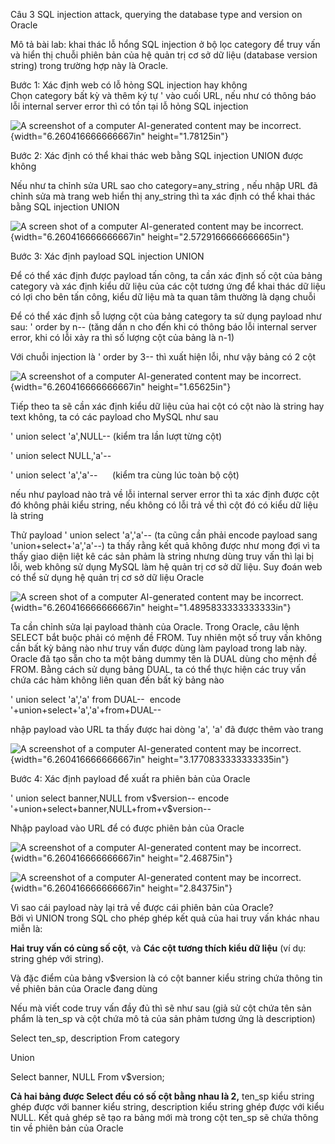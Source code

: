 Câu 3 SQL injection attack, querying the database type and version on
Oracle

Mô tả bài lab: khai thác lỗ hổng SQL injection ở bộ lọc category để truy
vấn và hiển thị chuỗi phiên bản của hệ quản trị cơ sở dữ liệu (database
version string) trong trường hợp này là Oracle.

Bước 1: Xác định web có lỗ hỏng SQL injection hay không  
Chọn category bất kỳ và thêm ký tự \' vào cuối URL, nếu như có thông báo
lỗi internal server error thì có tồn tại lỗ hỏng SQL injection

![A screenshot of a computer AI-generated content may be
incorrect.](image/image1.png){width="6.260416666666667in"
height="1.78125in"}

Bước 2: Xác định có thể khai thác web bằng SQL injection UNION được
không

Nếu như ta chỉnh sửa URL sao cho category=any_string , nếu nhập URL đã
chỉnh sửa mà trang web hiển thị any_string thì ta xác định có thể khai
thác bằng SQL injection UNION

![A screen shot of a computer AI-generated content may be
incorrect.](image/image2.png){width="6.260416666666667in"
height="2.5729166666666665in"}

Bước 3: Xác định payload SQL injection UNION

Để có thể xác định được payload tấn công, ta cần xác định số cột của
bảng category và xác định kiểu dữ liệu của các cột tương ứng để khai
thác dữ liệu có lợi cho bên tấn công, kiểu dữ liệu mà ta quan tâm thường
là dạng chuỗi

Để có thể xác định sỗ lượng cột của bảng category ta sử dụng payload như
sau: \' order by n\-- (tăng dần n cho đến khi có thông báo lỗi internal
server error, khi có lỗi xảy ra thì số lượng cột của bảng là n-1)

Với chuỗi injection là \' order by 3-- thì xuất hiện lỗi, như vậy bảng
có 2 cột

![A screenshot of a computer AI-generated content may be
incorrect.](image/image3.png){width="6.260416666666667in"
height="1.65625in"}

Tiếp theo ta sẽ cần xác định kiểu dữ liệu của hai cột có cột nào là
string hay text không, ta có các payload cho MySQL như sau

\' union select \'a\',NULL\-- (kiểm tra lần lượt từng cột)

\' union select NULL,\'a\'\--

\' union select \'a\',\'a\'\--      (kiểm tra cùng lúc toàn bộ cột)

nếu như payload nào trả về lỗi internal server error thì ta xác định
được cột đó không phải kiểu string, nếu không có lỗi trả về thì cột đó
có kiểu dữ liệu là string

Thử payload \' union select \'a\',\'a\'\-- (ta cũng cần phải encode
payload sang \'union+select+\'a\',\'a\'\--) ta thấy rằng kết quả không
được như mong đợi vì ta thấy giao diện liệt kê các sản phảm là string
nhưng dùng truy vấn thì lại bị lỗi, web không sử dụng MySQL làm hệ quản
trị cơ sở dữ liệu. Suy đoán web có thể sử dụng hệ quản trị cơ sở dữ liệu
Oracle

![A screen shot of a computer AI-generated content may be
incorrect.](image/image4.png){width="6.260416666666667in"
height="1.4895833333333333in"}

Ta cần chỉnh sửa lại payload thành của Oracle. Trong Oracle, câu lệnh
SELECT bắt buộc phải có mệnh đề FROM. Tuy nhiên một số truy vấn không
cần bất kỳ bảng nào như truy vấn được dùng làm payload trong lab này.
Oracle đã tạo sẵn cho ta một bảng dummy tên là DUAL dùng cho mệnh đề
FROM. Bằng cách sử dụng bảng DUAL, ta có thể thực hiện các truy vấn chứa
các hàm không liên quan đến bất kỳ bảng nào

\' union select \'a\',\'a\' from DUAL\--  encode
\'+union+select+\'a\',\'a\'+from+DUAL\--

nhập payload vào URL ta thấy được hai dòng \'a\', \'a\' đã được thêm vào
trang

![A screenshot of a computer AI-generated content may be
incorrect.](image/image5.png){width="6.260416666666667in"
height="3.1770833333333335in"}

Bước 4: Xác định payload để xuất ra phiên bản của Oracle

\' union select banner,NULL from v\$version\-- encode
\'+union+select+banner,NULL+from+v\$version\--

Nhập payload vào URL để có được phiên bản của Oracle

![A screenshot of a computer AI-generated content may be
incorrect.](image/image6.png){width="6.260416666666667in"
height="2.46875in"}

![A screenshot of a computer AI-generated content may be
incorrect.](image/image7.png){width="6.260416666666667in"
height="2.84375in"}

Vì sao cái payload này lại trả về được cái phiên bản của Oracle?  
Bởi vì UNION trong SQL cho phép ghép kết quả của hai truy vấn khác nhau
miễn là:

**Hai truy vấn có cùng số cột**, và **Các cột tương thích kiểu dữ liệu**
(ví dụ: string ghép với string).

Và đặc điểm của bảng v\$version là có cột banner kiểu string chứa thông
tin về phiên bản của Oracle đang dùng

Nếu mà viết code truy vấn đầy đủ thì sẽ như sau (giả sử cột chứa tên sản
phẩm là ten_sp và cột chứa mô tả của sản phảm tương ứng là description)

Select ten_sp, description From category

Union

Select banner, NULL From v\$version;

**Cả hai bảng được Select đều có số cột bằng nhau là 2,** ten_sp kiểu
string ghép được với banner kiểu string, description kiểu string ghép
được với kiểu NULL. Kết quả ghép sẽ tạo ra bảng mới mà trong cột ten_sp
sẽ chứa thông tin về phiên bản của Oracle
